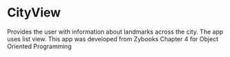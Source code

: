 # CityView
Provides the user with information about landmarks across the city.
The app uses list view.
This app was developed from Zybooks Chapter 4 for Object Oriented Programming
